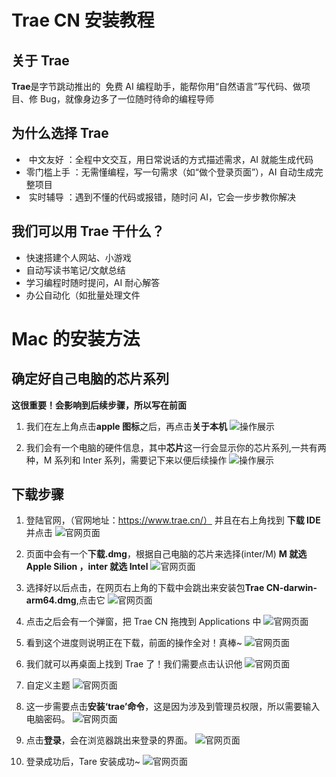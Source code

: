 # Trae CN 安装教程

## 关于 Trae

**Trae**是字节跳动推出的 ​​ 免费 AI 编程助手 ​​，能帮你用“自然语言”写代码、做项目、修 Bug，就像身边多了一位随时待命的编程导师

## 为什么选择 Trae

- ​ 中文友好 ​​：全程中文交互，用日常说话的方式描述需求，AI 就能生成代码
- 零门槛上手 ​​：无需懂编程，写一句需求（如“做个登录页面”），AI 自动生成完整项目
- ​ 实时辅导 ​​：遇到不懂的代码或报错，随时问 AI，它会一步步教你解决

## 我们可以用 Trae 干什么？

- 快速搭建个人网站、小游戏
- 自动写读书笔记/文献总结
- 学习编程时随时提问，AI 耐心解答
- 办公自动化（如批量处理文件

# Mac 的安装方法

## 确定好自己电脑的芯片系列

**这很重要！会影响到后续步骤，所以写在前面**

1. 我们在左上角点击**apple 图标**之后，再点击**关于本机**
   ![操作展示](../../../assets/Mac1.jpg)

2. 我们会有一个电脑的硬件信息，其中**芯片**这一行会显示你的芯片系列,一共有两种，M 系列和 Inter 系列，需要记下来以便后续操作
   ![操作展示](../../../assets/Mac2.png)

## 下载步骤

1. 登陆官网，（官网地址：https://www.trae.cn/）
   并且在右上角找到 **下载 IDE** 并点击
   ![官网页面](../../../assets/trae1.png)

2. 页面中会有一个**下载.dmg**，根据自己电脑的芯片来选择(inter/M)
   **M 就选 Apple Silion ，inter 就选 Intel**
   ![官网页面](../../../assets/trae2.png)

3. 选择好以后点击，在网页右上角的下载中会跳出来安装包**Trae CN-darwin-arm64.dmg**,点击它
   ![官网页面](../../../assets/trae3.png)

4. 点击之后会有一个弹窗，把 Trae CN 拖拽到 Applications 中
   ![官网页面](../../../assets/trae4.png)

5. 看到这个进度则说明正在下载，前面的操作全对！真棒~
   ![官网页面](../../../assets/trae5.jpg)

6. 我们就可以再桌面上找到 Trae 了！我们需要点击认识他
   ![官网页面](../../../assets/trae6.jpg)

7. 自定义主题
   ![官网页面](../../../assets/trae7.png)

8. 这一步需要点击**安装‘trae’命令**，这是因为涉及到管理员权限，所以需要输入电脑密码。
   ![官网页面](../../../assets/trae8.png)

9. 点击**登录**，会在浏览器跳出来登录的界面。
   ![官网页面](../../../assets/trae9.png)

10. 登录成功后，Tare 安装成功~
    ![官网页面](../../../assets/trae12.png)
